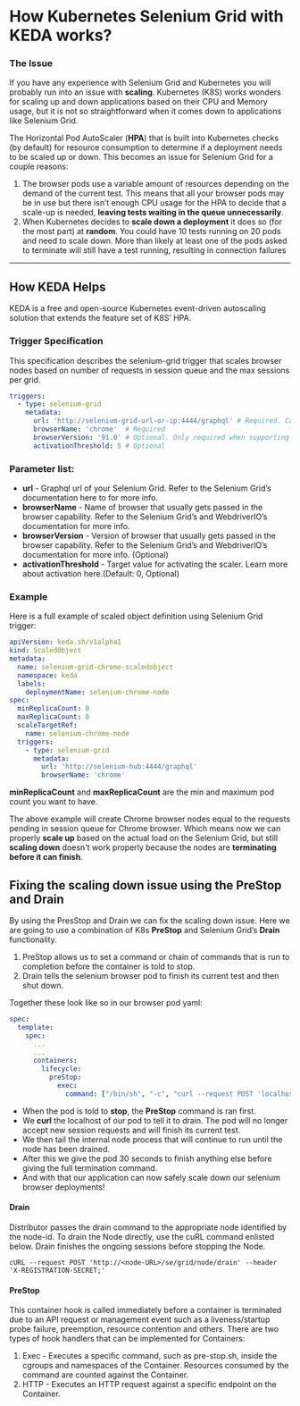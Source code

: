 # How Kubernetes Selenium Grid with KEDA works?
### The Issue
If you have any experience with Selenium Grid and Kubernetes you will probably run into an issue with **scaling**. Kubernetes (K8S) works wonders for scaling up and down applications based on their CPU and Memory usage, but it is not so straightforward when it comes down to applications like Selenium Grid.  
  
The Horizontal Pod AutoScaler (**HPA**) that is built into Kubernetes checks (by default) for resource consumption to determine if a deployment needs to be scaled up or down. This becomes an issue for Selenium Grid for a couple reasons:
 1. The browser pods use a variable amount of resources depending on the demand of the current test. This means that all your browser pods may be in use but there isn’t enough CPU usage for the HPA to decide that a scale-up is needed, **leaving tests waiting in the queue unnecessarily**.
 2. When Kubernetes decides to **scale down a deployment** it does so (for the most part) at **random**. You could have 10 tests running on 20 pods and need to scale down. More than likely at least one of the pods asked to terminate will still have a test running, resulting in connection failures
---
## How KEDA Helps
KEDA is a free and open-source Kubernetes event-driven autoscaling solution that extends the feature set of K8S’ HPA.

### Trigger Specification
This specification describes the selenium-grid trigger that scales browser nodes based on number of requests in session queue and the max sessions per grid.

```yaml
triggers:
  - type: selenium-grid
    metadata:
      url: 'http://selenium-grid-url-or-ip:4444/graphql' # Required. Can be ommitted if specified via TriggerAuthentication/ClusterTriggerAuthentication.
      browserName: 'chrome'  # Required
      browserVersion: '91.0' # Optional. Only required when supporting multiple versions of browser in your Selenium Grid.
      activationThreshold: 5 # Optional
```
### Parameter list:
- **url** - Graphql url of your Selenium Grid. Refer to the Selenium Grid’s documentation here to for more info.
- **browserName** - Name of browser that usually gets passed in the browser capability. Refer to the Selenium Grid’s and WebdriverIO’s documentation for more info.
- **browserVersion** - Version of browser that usually gets passed in the browser capability. Refer to the Selenium Grid’s and WebdriverIO’s documentation for more info. (Optional)
- **activationThreshold** - Target value for activating the scaler. Learn more about activation here.(Default: 0, Optional)

### Example
Here is a full example of scaled object definition using Selenium Grid trigger:
```yaml
apiVersion: keda.sh/v1alpha1
kind: ScaledObject
metadata:
  name: selenium-grid-chrome-scaledobject
  namespace: keda
  labels:
    deploymentName: selenium-chrome-node
spec:
  minReplicaCount: 0
  maxReplicaCount: 8
  scaleTargetRef:
    name: selenium-chrome-node
  triggers:
    - type: selenium-grid
      metadata:
        url: 'http://selenium-hub:4444/graphql'
        browserName: 'chrome'
```
**minReplicaCount** and **maxReplicaCount** are the min and maximum pod count you want to have.

The above example will create Chrome browser nodes equal to the requests pending in session queue for Chrome browser.
Which means now we can properly **scale up** based on the actual load on the Selenium Grid, but still **scaling down** doesn't work properly because the nodes are **terminating before it can finish**.  

## Fixing the scaling down issue using the PreStop and Drain  
By using the PresStop and Drain we can fix the scaling down issue.
Here we are going to use a combination of K8s **PreStop** and Selenium Grid’s **Drain** functionality.  

1. PreStop allows us to set a command or chain of commands that is run to completion before the container is told to stop.  
2. Drain tells the selenium browser pod to finish its current test and then shut down.  

Together these look like so in our browser pod yaml:
```yaml
spec:
  template:
    spec:
      ...
      ...
      containers:
        lifecycle:
          preStop:
            exec:
              command: ["/bin/sh", "-c", "curl --request POST 'localhost:5555/se/grid/node/drain' --header 'X-REGISTRATION-SECRET;'; tail --pid=$(pgrep -f '[n]ode --bind-host false --config /opt/selenium/config.toml') -f /dev/null; sleep 30s"]
```

- When the pod is told to **stop**, the **PreStop** command is ran first.  
- We **curl** the localhost of our pod to tell it to drain. The pod will no longer accept new session requests and will finish its current test.   
- We then tail the internal node process that will continue to run until the node has been drained.
- After this we give the pod 30 seconds to finish anything else before giving the full termination command.
- And with that our application can now safely scale down our selenium browser deployments!

#### Drain
Distributor passes the drain command to the appropriate node identified by the node-id. To drain the Node directly, use the cuRL command enlisted below. Drain finishes the ongoing sessions before stopping the Node. 
```
cURL --request POST 'http://<node-URL>/se/grid/node/drain' --header 'X-REGISTRATION-SECRET;'
```
#### PreStop
This container hook is called immediately before a container is terminated due to an API request or management event such as a liveness/startup probe failure, preemption, resource contention and others. 
There are two types of hook handlers that can be implemented for Containers:
1. Exec - Executes a specific command, such as pre-stop.sh, inside the cgroups and namespaces of the Container. Resources consumed by the command are counted against the Container.
2. HTTP - Executes an HTTP request against a specific endpoint on the Container.

